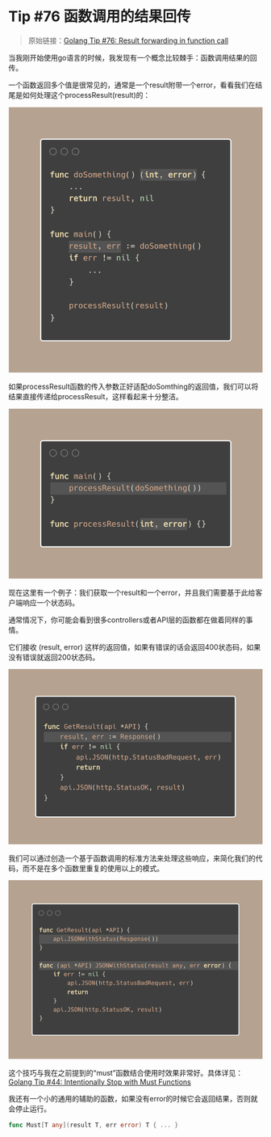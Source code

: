 # Tip #76 函数调用的结果回传

>  原始链接：[Golang Tip #76: Result forwarding in function call](https://twitter.com/func25/status/1779128931586850890)
>

当我刚开始使用go语言的时候，我发现有一个概念比较棘手：函数调用结果的回传。

一个函数返回多个值是很常见的，通常是一个result附带一个error，看看我们在结尾是如何处理这个processResult(result)的：

![tips076-img1](./images/076/tips076-img1.png)

如果processResult函数的传入参数正好适配doSomthing的返回值，我们可以将结果直接传递给processResult，这样看起来十分整洁。

![tips076-img2](./images/076/tips076-img2.png)

现在这里有一个例子：我们获取一个result和一个error，并且我们需要基于此给客户端响应一个状态码。

通常情况下，你可能会看到很多controllers或者API层的函数都在做着同样的事情。

它们接收 (result, error) 这样的返回值，如果有错误的话会返回400状态码，如果没有错误就返回200状态码。

![tips076-img3](./images/076/tips076-img3.png)

我们可以通过创造一个基于函数调用的标准方法来处理这些响应，来简化我们的代码，而不是在多个函数里重复的使用以上的模式。

![tips076-img4](./images/076/tips076-img4.png)

这个技巧与我在之前提到的“must”函数结合使用时效果非常好。具体详见：[Golang Tip #44: Intentionally Stop with Must Functions](https://twitter.com/func25/status/1766442686624784496)

我还有一个小的通用的辅助的函数，如果没有error的时候它会返回结果，否则就会停止运行。

```go
func Must[T any](result T, err error) T { ... }
```